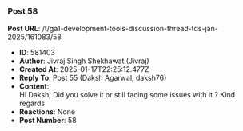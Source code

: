 ### Post 58
**Post URL**: /t/ga1-development-tools-discussion-thread-tds-jan-2025/161083/58
- **ID**: 581403
- **Author**: Jivraj Singh Shekhawat (Jivraj)
- **Created At**: 2025-01-17T22:25:12.477Z
- **Reply To**: Post 55 (Daksh Agarwal, daksh76)
- **Content**:  
  Hi Daksh,
Did you solve it or still facing some issues with it ?
Kind regards
- **Reactions**: None
- **Post Number**: 58

